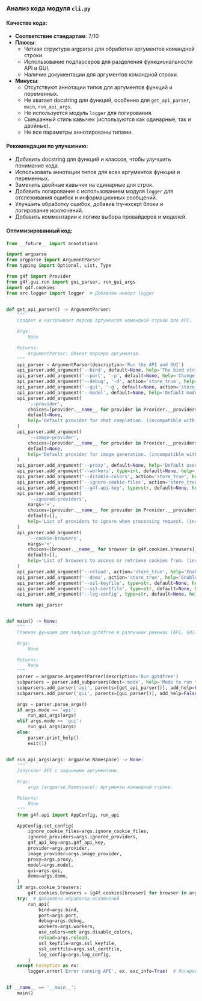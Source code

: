 ### **Анализ кода модуля `cli.py`**

#### **Качество кода**:
- **Соответствие стандартам**: 7/10
- **Плюсы**:
  - Четкая структура argparse для обработки аргументов командной строки.
  - Использование подпарсеров для разделения функциональности API и GUI.
  - Наличие документации для аргументов командной строки.
- **Минусы**:
  - Отсутствуют аннотации типов для аргументов функций и переменных.
  - Не хватает docstring для функций, особенно для `get_api_parser`, `main`, `run_api_args`.
  - Не используется модуль `logger` для логирования.
  - Смешанный стиль кавычек (используются как одинарные, так и двойные).
  - Не все параметры аннотированы типами.

#### **Рекомендации по улучшению**:
- Добавить docstring для функций и классов, чтобы улучшить понимание кода.
- Использовать аннотации типов для всех аргументов функций и переменных.
- Заменить двойные кавычки на одинарные для строк.
- Добавить логирование с использованием модуля `logger` для отслеживания ошибок и информационных сообщений.
- Улучшить обработку ошибок, добавив try-except блоки и логирование исключений.
- Добавить комментарии к логике выбора провайдеров и моделей.

#### **Оптимизированный код**:
```python
from __future__ import annotations

import argparse
from argparse import ArgumentParser
from typing import Optional, List, Type

from g4f import Provider
from g4f.gui.run import gui_parser, run_gui_args
import g4f.cookies
from src.logger import logger  # Добавлен импорт logger


def get_api_parser() -> ArgumentParser:
    """
    Создает и настраивает парсер аргументов командной строки для API.

    Args:
        None

    Returns:
        ArgumentParser: Объект парсера аргументов.
    """
    api_parser = ArgumentParser(description='Run the API and GUI')
    api_parser.add_argument('--bind', default=None, help='The bind string. (Default: 0.0.0.0:1337)')
    api_parser.add_argument('--port', '-p', default=None, help='Change the port of the server.')
    api_parser.add_argument('--debug', '-d', action='store_true', help='Enable verbose logging.')
    api_parser.add_argument('--gui', '-g', default=None, action='store_true', help='Start also the gui.')
    api_parser.add_argument('--model', default=None, help='Default model for chat completion. (incompatible with --reload and --workers)')
    api_parser.add_argument(
        '--provider',
        choices=[provider.__name__ for provider in Provider.__providers__ if provider.working],
        default=None,
        help='Default provider for chat completion. (incompatible with --reload and --workers)'
    )
    api_parser.add_argument(
        '--image-provider',
        choices=[provider.__name__ for provider in Provider.__providers__ if provider.working and hasattr(provider, 'image_models')],
        default=None,
        help='Default provider for image generation. (incompatible with --reload and --workers)'
    )
    api_parser.add_argument('--proxy', default=None, help='Default used proxy. (incompatible with --reload and --workers)')
    api_parser.add_argument('--workers', type=int, default=None, help='Number of workers.')
    api_parser.add_argument('--disable-colors', action='store_true', help='Don\'t use colors.')
    api_parser.add_argument('--ignore-cookie-files', action='store_true', help='Don\'t read .har and cookie files. (incompatible with --reload and --workers)')
    api_parser.add_argument('--g4f-api-key', type=str, default=None, help='Sets an authentication key for your API. (incompatible with --reload and --workers)')
    api_parser.add_argument(
        '--ignored-providers',
        nargs='+',
        choices=[provider.__name__ for provider in Provider.__providers__ if provider.working],
        default=[],
        help='List of providers to ignore when processing request. (incompatible with --reload and --workers)'
    )
    api_parser.add_argument(
        '--cookie-browsers',
        nargs='+',
        choices=[browser.__name__ for browser in g4f.cookies.browsers],
        default=[],
        help='List of browsers to access or retrieve cookies from. (incompatible with --reload and --workers)'
    )
    api_parser.add_argument('--reload', action='store_true', help='Enable reloading.')
    api_parser.add_argument('--demo', action='store_true', help='Enable demo mode.')
    api_parser.add_argument('--ssl-keyfile', type=str, default=None, help='Path to SSL key file for HTTPS.')
    api_parser.add_argument('--ssl-certfile', type=str, default=None, help='Path to SSL certificate file for HTTPS.')
    api_parser.add_argument('--log-config', type=str, default=None, help='Custom log config.')

    return api_parser


def main() -> None:
    """
    Главная функция для запуска gpt4free в различных режимах (API, GUI).

    Args:
        None

    Returns:
        None
    """
    parser = argparse.ArgumentParser(description='Run gpt4free')
    subparsers = parser.add_subparsers(dest='mode', help='Mode to run the g4f in.')
    subparsers.add_parser('api', parents=[get_api_parser()], add_help=False)
    subparsers.add_parser('gui', parents=[gui_parser()], add_help=False)

    args = parser.parse_args()
    if args.mode == 'api':
        run_api_args(args)
    elif args.mode == 'gui':
        run_gui_args(args)
    else:
        parser.print_help()
        exit(1)


def run_api_args(args: argparse.Namespace) -> None:
    """
    Запускает API с заданными аргументами.

    Args:
        args (argparse.Namespace): Аргументы командной строки.

    Returns:
        None
    """
    from g4f.api import AppConfig, run_api

    AppConfig.set_config(
        ignore_cookie_files=args.ignore_cookie_files,
        ignored_providers=args.ignored_providers,
        g4f_api_key=args.g4f_api_key,
        provider=args.provider,
        image_provider=args.image_provider,
        proxy=args.proxy,
        model=args.model,
        gui=args.gui,
        demo=args.demo,
    )
    if args.cookie_browsers:
        g4f.cookies.browsers = [g4f.cookies[browser] for browser in args.cookie_browsers]
    try:  # Добавлена обработка исключений
        run_api(
            bind=args.bind,
            port=args.port,
            debug=args.debug,
            workers=args.workers,
            use_colors=not args.disable_colors,
            reload=args.reload,
            ssl_keyfile=args.ssl_keyfile,
            ssl_certfile=args.ssl_certfile,
            log_config=args.log_config,
        )
    except Exception as ex:
        logger.error('Error running API', ex, exc_info=True)  # Логирование ошибки


if __name__ == '__main__':
    main()